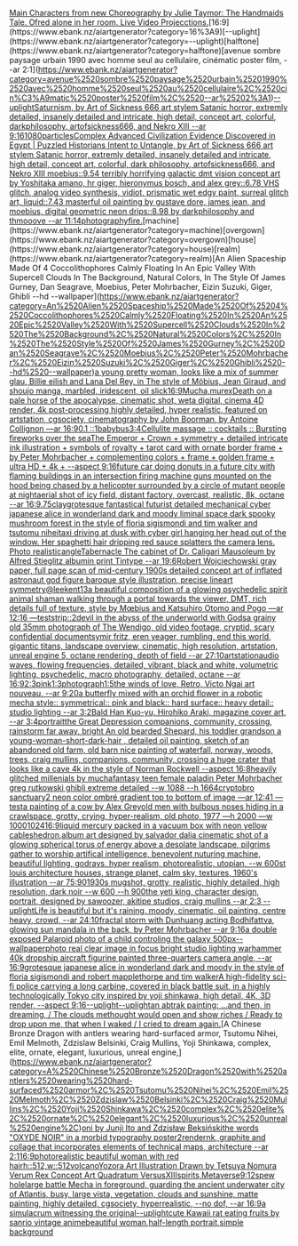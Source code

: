 [Main Characters from new Choreography by Julie Taymor: The Handmaids Tale. Ofred alone in her room. Live Video Projecctions.](https://www.ebank.nz/aiartgenerator?category=Main%2520Characters%2520from%2520new%2520Choreography%2520by%2520Julie%2520Taymor%3A%2520The%2520Handmaids%2520Tale.%2520Ofred%2520alone%2520in%2520her%2520room.%2520Live%2520Video%2520Projecctions.)[16:9](https://www.ebank.nz/aiartgenerator?category=16%3A9)[--uplight](https://www.ebank.nz/aiartgenerator?category=--uplight)[halftone](https://www.ebank.nz/aiartgenerator?category=halftone)[avenue sombre paysage urbain 1990 avec homme seul au cellulaire, cinématic poster film, --ar 2:1](https://www.ebank.nz/aiartgenerator?category=avenue%2520sombre%2520paysage%2520urbain%25201990%2520avec%2520homme%2520seul%2520au%2520cellulaire%2C%2520cin%C3%A9matic%2520poster%2520film%2C%2520--ar%25202%3A1)[--uplight](https://www.ebank.nz/aiartgenerator?category=--uplight)[Saturnism, by Art of Sickness 666 art stylem Satanic horror, extremly detailed, insanely detailed and intricate, high detail, concept art, colorful, darkphilosophy, artofsickness666, and Nekro XIII --ar 9:16](https://www.ebank.nz/aiartgenerator?category=Saturnism%2C%2520by%2520Art%2520of%2520Sickness%2520666%2520art%2520stylem%2520Satanic%2520horror%2C%2520extremly%2520detailed%2C%2520insanely%2520detailed%2520and%2520intricate%2C%2520high%2520detail%2C%2520concept%2520art%2C%2520colorful%2C%2520darkphilosophy%2C%2520artofsickness666%2C%2520and%2520Nekro%2520XIII%2520--ar%25209%3A16)[1080](https://www.ebank.nz/aiartgenerator?category=1080)[particles](https://www.ebank.nz/aiartgenerator?category=particles)[Complex Advanced Civilization Evidence Discovered in Egypt | Puzzled Historians Intent to Untangle, by Art of Sickness 666 art stylem Satanic horror, extremly detailed, insanely detailed and intricate, high detail, concept art, colorful, dark philosophy, artofsickness666, and Nekro XIII moebius::9.54 terribly horrifying galactic dmt vision concept art by Yoshitaka amano, hr giger, hieronymus bosch, and alex grey::6.78 VHS glitch, analog video synthesis, vidiot, prismatic wet edgy paint, surreal glitch art, liquid::7.43 masterful oil painting by gustave dore, james jean, and moebius, digital geometric neon drips::8.98 by darkphilosophy and thmooove --ar 11:14](https://www.ebank.nz/aiartgenerator?category=Complex%2520Advanced%2520Civilization%2520Evidence%2520Discovered%2520in%2520Egypt%2520%7C%2520Puzzled%2520Historians%2520Intent%2520to%2520Untangle%2C%2520by%2520Art%2520of%2520Sickness%2520666%2520art%2520stylem%2520Satanic%2520horror%2C%2520extremly%2520detailed%2C%2520insanely%2520detailed%2520and%2520intricate%2C%2520high%2520detail%2C%2520concept%2520art%2C%2520colorful%2C%2520dark%2520philosophy%2C%2520artofsickness666%2C%2520and%2520Nekro%2520XIII%2520moebius%3A%3A9.54%2520terribly%2520horrifying%2520galactic%2520dmt%2520vision%2520concept%2520art%2520by%2520Yoshitaka%2520amano%2C%2520hr%2520giger%2C%2520hieronymus%2520bosch%2C%2520and%2520alex%2520grey%3A%3A6.78%2520VHS%2520glitch%2C%2520analog%2520video%2520synthesis%2C%2520vidiot%2C%2520prismatic%2520wet%2520edgy%2520paint%2C%2520surreal%2520glitch%2520art%2C%2520liquid%3A%3A7.43%2520masterful%2520oil%2520painting%2520by%2520gustave%2520dore%2C%2520james%2520jean%2C%2520and%2520moebius%2C%2520digital%2520geometric%2520neon%2520drips%3A%3A8.98%2520by%2520darkphilosophy%2520and%2520thmooove%2520--ar%252011%3A14)[photography](https://www.ebank.nz/aiartgenerator?category=photography)[fire.](https://www.ebank.nz/aiartgenerator?category=fire.)[machine](https://www.ebank.nz/aiartgenerator?category=machine)[overgown](https://www.ebank.nz/aiartgenerator?category=overgown)[house](https://www.ebank.nz/aiartgenerator?category=house)[realm](https://www.ebank.nz/aiartgenerator?category=realm)[An Alien Spaceship Made Of 4 Coccolithophores Calmly Floating In An Epic Valley With Supercell Clouds In The Background, Natural Colors, In The Style Of James Gurney, Dan Seagrave, Moebius, Peter Mohrbacher, Eizin Suzuki, Giger, Ghibli --hd --wallpaper](https://www.ebank.nz/aiartgenerator?category=An%2520Alien%2520Spaceship%2520Made%2520Of%25204%2520Coccolithophores%2520Calmly%2520Floating%2520In%2520An%2520Epic%2520Valley%2520With%2520Supercell%2520Clouds%2520In%2520The%2520Background%2C%2520Natural%2520Colors%2C%2520In%2520The%2520Style%2520Of%2520James%2520Gurney%2C%2520Dan%2520Seagrave%2C%2520Moebius%2C%2520Peter%2520Mohrbacher%2C%2520Eizin%2520Suzuki%2C%2520Giger%2C%2520Ghibli%2520--hd%2520--wallpaper)[a young pretty woman, looks like a mix of summer glau, Billie eilish and Lana Del Rey, in The style of Möbius, Jean Giraud, and shoujo manga, marbled, iridescent, oil slick](https://www.ebank.nz/aiartgenerator?category=a%2520young%2520pretty%2520woman%2C%2520looks%2520like%2520a%2520mix%2520of%2520summer%2520glau%2C%2520Billie%2520eilish%2520and%2520Lana%2520Del%2520Rey%2C%2520in%2520The%2520style%2520of%2520M%C3%B6bius%2C%2520Jean%2520Giraud%2C%2520and%2520shoujo%2520manga%2C%2520marbled%2C%2520iridescent%2C%2520oil%2520slick)[16:9](https://www.ebank.nz/aiartgenerator?category=16%3A9)[Mucha,](https://www.ebank.nz/aiartgenerator?category=Mucha%2C)[murex](https://www.ebank.nz/aiartgenerator?category=murex)[Death on a pale horse of the apocalypse, cinematic shot, weta digital, cinema 4D render, 4k post-processing highly detailed, hyper realistic, featured on artstation, cgsociety, cinematography by John Boorman, by Antoine Collignon —ar 16:9](https://www.ebank.nz/aiartgenerator?category=Death%2520on%2520a%2520pale%2520horse%2520of%2520the%2520apocalypse%2C%2520cinematic%2520shot%2C%2520weta%2520digital%2C%2520cinema%25204D%2520render%2C%25204k%2520post-processing%2520highly%2520detailed%2C%2520hyper%2520realistic%2C%2520featured%2520on%2520artstation%2C%2520cgsociety%2C%2520cinematography%2520by%2520John%2520Boorman%2C%2520by%2520Antoine%2520Collignon%2520%E2%80%94ar%252016%3A9)[0.1 ::1](https://www.ebank.nz/aiartgenerator?category=0.1%2520%3A%3A1)[babybus](https://www.ebank.nz/aiartgenerator?category=babybus)[3:4](https://www.ebank.nz/aiartgenerator?category=3%3A4)[Cellulite massage :: cocktails :: Bursting fireworks over the sea](https://www.ebank.nz/aiartgenerator?category=Cellulite%2520massage%2520%3A%3A%2520cocktails%2520%3A%3A%2520Bursting%2520fireworks%2520over%2520the%2520sea)[The Emperor + Crown + symmetry + detailed intricate ink illustration + symbols of royalty + tarot card with ornate border frame + by Peter Mohrbacher + complementing colors + frame + golden frame + ultra HD + 4k + --aspect 9:16](https://www.ebank.nz/aiartgenerator?category=The%2520Emperor%2520%2B%2520Crown%2520%2B%2520symmetry%2520%2B%2520detailed%2520intricate%2520ink%2520illustration%2520%2B%2520symbols%2520of%2520royalty%2520%2B%2520tarot%2520card%2520with%2520ornate%2520border%2520frame%2520%2B%2520by%2520Peter%2520Mohrbacher%2520%2B%2520complementing%2520colors%2520%2B%2520frame%2520%2B%2520golden%2520frame%2520%2B%2520ultra%2520HD%2520%2B%25204k%2520%2B%2520--aspect%25209%3A16)[future car doing donuts in a future city with flaming buildings in an intersection firing machine guns mounted on the hood being chased by a helicopter surrounded by a circle of mutant people at night](https://www.ebank.nz/aiartgenerator?category=future%2520car%2520doing%2520donuts%2520in%2520a%2520future%2520city%2520with%2520flaming%2520buildings%2520in%2520an%2520intersection%2520firing%2520machine%2520guns%2520mounted%2520on%2520the%2520hood%2520being%2520chased%2520by%2520a%2520helicopter%2520surrounded%2520by%2520a%2520circle%2520of%2520mutant%2520people%2520at%2520night)[aerial shot of icy field, distant factory, overcast, realistic, 8k, octane --ar 16:9](https://www.ebank.nz/aiartgenerator?category=aerial%2520shot%2520of%2520icy%2520field%2C%2520distant%2520factory%2C%2520overcast%2C%2520realistic%2C%25208k%2C%2520octane%2520--ar%252016%3A9)[.75](https://www.ebank.nz/aiartgenerator?category=.75)[clay](https://www.ebank.nz/aiartgenerator?category=clay)[grotesque fantastical futurist detailed mechanical cyber japanese alice in wonderland dark and moody liminal space dark spooky mushroom forest in the style of floria sigismondi and tim walker and tsutomu nihei](https://www.ebank.nz/aiartgenerator?category=grotesque%2520fantastical%2520futurist%2520detailed%2520mechanical%2520cyber%2520japanese%2520alice%2520in%2520wonderland%2520dark%2520and%2520moody%2520liminal%2520space%2520dark%2520spooky%2520mushroom%2520forest%2520in%2520the%2520style%2520of%2520floria%2520sigismondi%2520and%2520tim%2520walker%2520and%2520tsutomu%2520nihei)[taxi driving at dusk with cyber girl hanging her head out of the  window. Her spaghetti hair dripping red sauce splatters the camera lens. Photo realistic](https://www.ebank.nz/aiartgenerator?category=taxi%2520driving%2520at%2520dusk%2520with%2520cyber%2520girl%2520hanging%2520her%2520head%2520out%2520of%2520the%2520%2520window.%2520Her%2520spaghetti%2520hair%2520dripping%2520red%2520sauce%2520splatters%2520the%2520camera%2520lens.%2520Photo%2520realistic)[angle](https://www.ebank.nz/aiartgenerator?category=angle)[Tabernacle The cabinet of Dr. Caligari Mausoleum by Alfred Stieglitz albumin print Tintype --ar 19:6](https://www.ebank.nz/aiartgenerator?category=Tabernacle%2520The%2520cabinet%2520of%2520Dr.%2520Caligari%2520Mausoleum%2520by%2520Alfred%2520Stieglitz%2520albumin%2520print%2520Tintype%2520--ar%252019%3A6)[Robert Wojciechowski gray paper, full page scan of mid-century 1900s detailed concept art of inflated astronaut god figure baroque style illustration, precise lineart symmetry](https://www.ebank.nz/aiartgenerator?category=Robert%2520Wojciechowski%2520gray%2520paper%2C%2520full%2520page%2520scan%2520of%2520mid-century%25201900s%2520detailed%2520concept%2520art%2520of%2520inflated%2520astronaut%2520god%2520figure%2520baroque%2520style%2520illustration%2C%2520precise%2520lineart%2520symmetry)[@leekent13](https://www.ebank.nz/aiartgenerator?category=%40leekent13)[a beautiful composition of a glowing psychedelic spirit animal shaman walking through a portal towards the viewer, DMT,  rich details full of texture, style by Mœbius and Katsuhiro Otomo and Pogo —ar 12:16 —test](https://www.ebank.nz/aiartgenerator?category=a%2520beautiful%2520composition%2520of%2520a%2520glowing%2520psychedelic%2520spirit%2520animal%2520shaman%2520walking%2520through%2520a%2520portal%2520towards%2520the%2520viewer%2C%2520DMT%2C%2520%2520rich%2520details%2520full%2520of%2520texture%2C%2520style%2520by%2520M%C5%93bius%2520and%2520Katsuhiro%2520Otomo%2520and%2520Pogo%2520%E2%80%94ar%252012%3A16%2520%E2%80%94test)[strip::2](https://www.ebank.nz/aiartgenerator?category=strip%3A%3A2)[devil in the abyss of the underworld with Gods](https://www.ebank.nz/aiartgenerator?category=devil%2520in%2520the%2520abyss%2520of%2520the%2520underworld%2520with%2520Gods)[a grainy old 35mm photograph of The Wendigo, old video footage, cryptid, scary confidential documents](https://www.ebank.nz/aiartgenerator?category=a%2520grainy%2520old%252035mm%2520photograph%2520of%2520The%2520Wendigo%2C%2520old%2520video%2520footage%2C%2520cryptid%2C%2520scary%2520confidential%2520documents)[ymir fritz, eren yeager, rumbling, end this world, gigantic titans,  landscape overview, cinematic, high resolution, artstation, unreal engine 5, octane rendering, depth of field --ar 27:10](https://www.ebank.nz/aiartgenerator?category=ymir%2520fritz%2C%2520eren%2520yeager%2C%2520rumbling%2C%2520end%2520this%2520world%2C%2520gigantic%2520titans%2C%2520%2520landscape%2520overview%2C%2520cinematic%2C%2520high%2520resolution%2C%2520artstation%2C%2520unreal%2520engine%25205%2C%2520octane%2520rendering%2C%2520depth%2520of%2520field%2520--ar%252027%3A10)[artstation](https://www.ebank.nz/aiartgenerator?category=artstation)[audio waves, flowing frequencies, detailed, vibrant, black and white, volumetric lighting, psychedelic, macro photography, detailed, octane --ar 16:9](https://www.ebank.nz/aiartgenerator?category=audio%2520waves%2C%2520flowing%2520frequencies%2C%2520detailed%2C%2520vibrant%2C%2520black%2520and%2520white%2C%2520volumetric%2520lighting%2C%2520psychedelic%2C%2520macro%2520photography%2C%2520detailed%2C%2520octane%2520--ar%252016%3A9)[2:3](https://www.ebank.nz/aiartgenerator?category=2%3A3)[pink](https://www.ebank.nz/aiartgenerator?category=pink)[1:3](https://www.ebank.nz/aiartgenerator?category=1%3A3)[photograph](https://www.ebank.nz/aiartgenerator?category=photograph)[1:5](https://www.ebank.nz/aiartgenerator?category=1%3A5)[the winds of love, Retro, Victo Ngai art nouveau,  --ar 9:20](https://www.ebank.nz/aiartgenerator?category=the%2520winds%2520of%2520love%2C%2520Retro%2C%2520Victo%2520Ngai%2520art%2520nouveau%2C%2520%2520--ar%25209%3A20)[a butterfly mixed with an orchid flower in a robotic mecha style:: symmetrical:: pink and black:: hard surface:: heavy detail:: studio lighting --ar 3:2](https://www.ebank.nz/aiartgenerator?category=a%2520butterfly%2520mixed%2520with%2520an%2520orchid%2520flower%2520in%2520a%2520robotic%2520mecha%2520style%3A%3A%2520symmetrical%3A%3A%2520pink%2520and%2520black%3A%3A%2520hard%2520surface%3A%3A%2520heavy%2520detail%3A%3A%2520studio%2520lighting%2520--ar%25203%3A2)[Bald Han Kuo-yu,  Hirohiko Araki, magazine cover art, --ar 3:4](https://www.ebank.nz/aiartgenerator?category=Bald%2520Han%2520Kuo-yu%2C%2520%2520Hirohiko%2520Araki%2C%2520magazine%2520cover%2520art%2C%2520--ar%25203%3A4)[portrait](https://www.ebank.nz/aiartgenerator?category=portrait)[the Great Depression  companions, community, crossing, rainstorm far away, bright An old bearded Shepard, his toddler grandson a young-woman-short-dark-hair , detailed oil painting, sketch of an abandoned old farm, old barn nice painting of waterfall, norway, woods, trees, craig mullins,  companions, community, crossing a huge crater that looks like a cave 4k in the style of Norman Rockwell --aspect 16:8](https://www.ebank.nz/aiartgenerator?category=the%2520Great%2520Depression%2520%2520companions%2C%2520community%2C%2520crossing%2C%2520rainstorm%2520far%2520away%2C%2520bright%2520An%2520old%2520bearded%2520Shepard%2C%2520his%2520toddler%2520grandson%2520a%2520young-woman-short-dark-hair%2520%2C%2520detailed%2520oil%2520painting%2C%2520sketch%2520of%2520an%2520abandoned%2520old%2520farm%2C%2520old%2520barn%2520nice%2520painting%2520of%2520waterfall%2C%2520norway%2C%2520woods%2C%2520trees%2C%2520craig%2520mullins%2C%2520%2520companions%2C%2520community%2C%2520crossing%2520a%2520huge%2520crater%2520that%2520looks%2520like%2520a%2520cave%25204k%2520in%2520the%2520style%2520of%2520Norman%2520Rockwell%2520--aspect%252016%3A8)[heavily glitched millenials by mucha](https://www.ebank.nz/aiartgenerator?category=heavily%2520glitched%2520millenials%2520by%2520mucha)[fantasy teen female paladin Peter Mohrbacher greg rutkowski ghibli extreme detailed --w 1088 --h 1664](https://www.ebank.nz/aiartgenerator?category=fantasy%2520teen%2520female%2520paladin%2520Peter%2520Mohrbacher%2520greg%2520rutkowski%2520ghibli%2520extreme%2520detailed%2520--w%25201088%2520--h%25201664)[cryptobro sanctuary](https://www.ebank.nz/aiartgenerator?category=cryptobro%2520sanctuary)[2 neon color ombré gradient top to bottom of image —ar 12:41 —test](https://www.ebank.nz/aiartgenerator?category=2%2520neon%2520color%2520ombr%C3%A9%2520gradient%2520top%2520to%2520bottom%2520of%2520image%2520%E2%80%94ar%252012%3A41%2520%E2%80%94test)[a painting of a cow by Alex Grey](https://www.ebank.nz/aiartgenerator?category=a%2520painting%2520of%2520a%2520cow%2520by%2520Alex%2520Grey)[old men with bulbous noses hiding in a crawlspace, grotty, crying, hyper-realism, old photo, 1977 —h 2000 —w 1000](https://www.ebank.nz/aiartgenerator?category=old%2520men%2520with%2520bulbous%2520noses%2520hiding%2520in%2520a%2520crawlspace%2C%2520grotty%2C%2520crying%2C%2520hyper-realism%2C%2520old%2520photo%2C%25201977%2520%E2%80%94h%25202000%2520%E2%80%94w%25201000)[1024](https://www.ebank.nz/aiartgenerator?category=1024)[16:9](https://www.ebank.nz/aiartgenerator?category=16%3A9)[liquid mercury packed in a vacuum box with neon yellow cables](https://www.ebank.nz/aiartgenerator?category=liquid%2520mercury%2520packed%2520in%2520a%2520vacuum%2520box%2520with%2520neon%2520yellow%2520cables)[hedron,](https://www.ebank.nz/aiartgenerator?category=hedron%2C)[album art designed by salvador dali](https://www.ebank.nz/aiartgenerator?category=album%2520art%2520designed%2520by%2520salvador%2520dali)[a cinematic shot of a glowing spherical torus of energy above a desolate landscape, pilgrims gather to worship artifical intelligence, benevolent nuturing machine, beautiful lighting, godrays, hyper realism, photorealistic, utopian, --w 600](https://www.ebank.nz/aiartgenerator?category=a%2520cinematic%2520shot%2520of%2520a%2520glowing%2520spherical%2520torus%2520of%2520energy%2520above%2520a%2520desolate%2520landscape%2C%2520pilgrims%2520gather%2520to%2520worship%2520artifical%2520intelligence%2C%2520benevolent%2520nuturing%2520machine%2C%2520beautiful%2520lighting%2C%2520godrays%2C%2520hyper%2520realism%2C%2520photorealistic%2C%2520utopian%2C%2520--w%2520600)[st louis architecture houses, strange planet, calm sky, textures, 1960's illustration --ar 75:90](https://www.ebank.nz/aiartgenerator?category=st%2520louis%2520architecture%2520houses%2C%2520strange%2520planet%2C%2520calm%2520sky%2C%2520textures%2C%25201960%27s%2520illustration%2520--ar%252075%3A90)[1930s mugshot, grotty, realistic, highly detailed, high resolution, dark noir --w 600 --h 900](https://www.ebank.nz/aiartgenerator?category=1930s%2520mugshot%2C%2520grotty%2C%2520realistic%2C%2520highly%2520detailed%2C%2520high%2520resolution%2C%2520dark%2520noir%2520--w%2520600%2520--h%2520900)[the yeti king, character design, portrait, designed by sawoozer, akitipe studios, craig mullins --ar 2:3 --uplight](https://www.ebank.nz/aiartgenerator?category=the%2520yeti%2520king%2C%2520character%2520design%2C%2520portrait%2C%2520designed%2520by%2520sawoozer%2C%2520akitipe%2520studios%2C%2520craig%2520mullins%2520--ar%25202%3A3%2520--uplight)[Life is beautiful but it's raining, moody, cinematic, oil painting, centre heavy, crowd, --ar 24:10](https://www.ebank.nz/aiartgenerator?category=Life%2520is%2520beautiful%2520but%2520it%27s%2520raining%2C%2520moody%2C%2520cinematic%2C%2520oil%2520painting%2C%2520centre%2520heavy%2C%2520crowd%2C%2520--ar%252024%3A10)[fractal storm with Dunhuang acting Bodhifattva, glowing sun mandala in the back, by Peter Mohrbacher  --ar 9:16](https://www.ebank.nz/aiartgenerator?category=fractal%2520storm%2520with%2520Dunhuang%2520acting%2520Bodhifattva%2C%2520glowing%2520sun%2520mandala%2520in%2520the%2520back%2C%2520by%2520Peter%2520Mohrbacher%2520%2520--ar%25209%3A16)[a double exposed Palaroid photo of a child controling the galaxy 500px](https://www.ebank.nz/aiartgenerator?category=a%2520double%2520exposed%2520Palaroid%2520photo%2520of%2520a%2520child%2520controling%2520the%2520galaxy%2520500px)[--wallpaper](https://www.ebank.nz/aiartgenerator?category=--wallpaper)[photo real clear image in focus bright studio lighting warhammer 40k dropship aircraft figurine painted three-quarters camera angle, --ar 16:9](https://www.ebank.nz/aiartgenerator?category=photo%2520real%2520clear%2520image%2520in%2520focus%2520bright%2520studio%2520lighting%2520warhammer%252040k%2520dropship%2520aircraft%2520figurine%2520painted%2520three-quarters%2520camera%2520angle%2C%2520--ar%252016%3A9)[grotesque japanese alice in wonderland dark and moody in the style of floria sigismondi and robert mapplethorpe and tim walker](https://www.ebank.nz/aiartgenerator?category=grotesque%2520japanese%2520alice%2520in%2520wonderland%2520dark%2520and%2520moody%2520in%2520the%2520style%2520of%2520floria%2520sigismondi%2520and%2520robert%2520mapplethorpe%2520and%2520tim%2520walker)[A high-fidelity sci-fi police carrying a long carbine, covered in black battle suit, in a highly technologically Tokyo city inspired by yoji shinkawa, high detail,  4K, 3D render, --aspect 9:16](https://www.ebank.nz/aiartgenerator?category=A%2520high-fidelity%2520sci-fi%2520police%2520carrying%2520a%2520long%2520carbine%2C%2520covered%2520in%2520black%2520battle%2520suit%2C%2520in%2520a%2520highly%2520technologically%2520Tokyo%2520city%2520inspired%2520by%2520yoji%2520shinkawa%2C%2520high%2520detail%2C%2520%25204K%2C%25203D%2520render%2C%2520--aspect%25209%3A16)[--uplight](https://www.ebank.nz/aiartgenerator?category=--uplight)[--uplight](https://www.ebank.nz/aiartgenerator?category=--uplight)[an abtrak painting: ...and then, in dreaming, / The clouds methought would open and show riches / Ready to drop upon me, that when I waked / I cried to dream again.](https://www.ebank.nz/aiartgenerator?category=an%2520abtrak%2520painting%3A%2520...and%2520then%2C%2520in%2520dreaming%2C%2520/%2520The%2520clouds%2520methought%2520would%2520open%2520and%2520show%2520riches%2520/%2520Ready%2520to%2520drop%2520upon%2520me%2C%2520that%2520when%2520I%2520waked%2520/%2520I%2520cried%2520to%2520dream%2520again.)[A Chinese Bronze Dragon with antlers wearing hard-surfaced armor, Tsutomu Nihei, Emil Melmoth, Zdzislaw Belsinki, Craig Mullins, Yoji Shinkawa, complex, elite, ornate, elegant, luxurious, unreal engine,](https://www.ebank.nz/aiartgenerator?category=A%2520Chinese%2520Bronze%2520Dragon%2520with%2520antlers%2520wearing%2520hard-surfaced%2520armor%2C%2520Tsutomu%2520Nihei%2C%2520Emil%2520Melmoth%2C%2520Zdzislaw%2520Belsinki%2C%2520Craig%2520Mullins%2C%2520Yoji%2520Shinkawa%2C%2520complex%2C%2520elite%2C%2520ornate%2C%2520elegant%2C%2520luxurious%2C%2520unreal%2520engine%2C)[oni by Junji Ito and Zdzisław Beksiński](https://www.ebank.nz/aiartgenerator?category=oni%2520by%2520Junji%2520Ito%2520and%2520Zdzis%C5%82aw%2520Beksi%C5%84ski)[the words "OXYDE NOIR" in a morbid typography poster](https://www.ebank.nz/aiartgenerator?category=the%2520words%2520%22OXYDE%2520NOIR%22%2520in%2520a%2520morbid%2520typography%2520poster)[2](https://www.ebank.nz/aiartgenerator?category=2)[render](https://www.ebank.nz/aiartgenerator?category=render)[nk, graphite and collage that incorporates elements of technical maps, architecture --ar 2:1](https://www.ebank.nz/aiartgenerator?category=nk%2C%2520graphite%2520and%2520collage%2520that%2520incorporates%2520elements%2520of%2520technical%2520maps%2C%2520architecture%2520--ar%25202%3A1)[16:9](https://www.ebank.nz/aiartgenerator?category=16%3A9)[photorealistic beautiful woman with red hair](https://www.ebank.nz/aiartgenerator?category=photorealistic%2520beautiful%2520woman%2520with%2520red%2520hair)[h::512,w::512](https://www.ebank.nz/aiartgenerator?category=h%3A%3A512%2Cw%3A%3A512)[volcano](https://www.ebank.nz/aiartgenerator?category=volcano)[Yozora Art Illustration Drawn by Tetsuya Nomura Verum Rex Concept Art Quadratum VersusXIII](https://www.ebank.nz/aiartgenerator?category=Yozora%2520Art%2520Illustration%2520Drawn%2520by%2520Tetsuya%2520Nomura%2520Verum%2520Rex%2520Concept%2520Art%2520Quadratum%2520VersusXIII)[spirits,](https://www.ebank.nz/aiartgenerator?category=spirits%2C)[Metaverse](https://www.ebank.nz/aiartgenerator?category=Metaverse)[9:12](https://www.ebank.nz/aiartgenerator?category=9%3A12)[spew hole](https://www.ebank.nz/aiartgenerator?category=spew%2520hole)[large battle Mecha in foreground, guarding the ancient underwater city of Atlantis, busy, large vista, vegetation, clouds and sunshine, matte painting, highly detailed, cgsociety, hyperrealistic, --no dof, --ar 16:9](https://www.ebank.nz/aiartgenerator?category=large%2520battle%2520Mecha%2520in%2520foreground%2C%2520guarding%2520the%2520ancient%2520underwater%2520city%2520of%2520Atlantis%2C%2520busy%2C%2520large%2520vista%2C%2520vegetation%2C%2520clouds%2520and%2520sunshine%2C%2520matte%2520painting%2C%2520highly%2520detailed%2C%2520cgsociety%2C%2520hyperrealistic%2C%2520--no%2520dof%2C%2520--ar%252016%3A9)[](https://www.ebank.nz/aiartgenerator?category=)[a simulacrum witnessing the original](https://www.ebank.nz/aiartgenerator?category=a%2520simulacrum%2520witnessing%2520the%2520original)[--uplight](https://www.ebank.nz/aiartgenerator?category=--uplight)[cute Kawaii rat eating fruits by sanrio vintage anime](https://www.ebank.nz/aiartgenerator?category=cute%2520Kawaii%2520rat%2520eating%2520fruits%2520by%2520sanrio%2520vintage%2520anime)[beautiful woman,half-length portrait,simple background](https://www.ebank.nz/aiartgenerator?category=beautiful%2520woman%2Chalf-length%2520portrait%2Csimple%2520background)